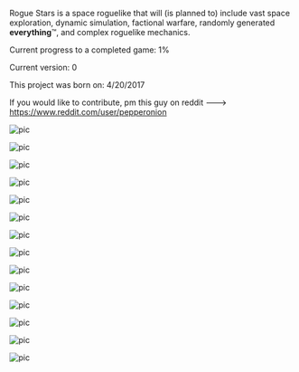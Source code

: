 Rogue Stars is a space roguelike that will (is planned to) include vast space exploration, dynamic simulation, factional warfare,  randomly generated **everything**™, and complex roguelike mechanics.

Current progress to a completed game: 1%

Current version: 0

This project was born on: 4/20/2017

If you would like to contribute, pm this guy on reddit ---> https://www.reddit.com/user/pepperonion

![pic](devpics/World.png)

![pic](devpics/WorldBiomes.png)

![pic](devpics/1.PNG)

![pic](devpics/3.PNG)

![pic](devpics/4.PNG)

![pic](devpics/5.PNG)

![pic](devpics/6.PNG)

![pic](devpics/7.PNG)

![pic](devpics/8.PNG)

![pic](devpics/9.PNG)

![pic](devpics/10.PNG)

![pic](devpics/11.PNG)

![pic](devpics/12.PNG)

![pic](devpics/13.PNG)
